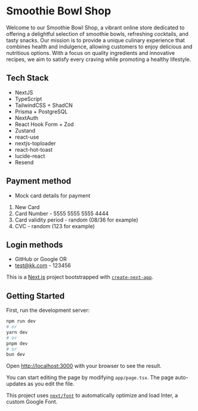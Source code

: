 # Smoothie Bowl Shop

Welcome to our Smoothie Bowl Shop, a vibrant online store dedicated to offering a delightful selection of smoothie bowls, refreshing cocktails, and tasty snacks. Our mission is to provide a unique culinary experience that combines health and indulgence, allowing customers to enjoy delicious and nutritious options. With a focus on quality ingredients and innovative recipes, we aim to satisfy every craving while promoting a healthy lifestyle.

## Tech Stack

- NextJS
- TypeScript
- TailwindCSS + ShadCN
- Prisma + PostgreSQL
- NextAuth
- React Hook Form + Zod
- Zustand
- react-use
- nextjs-toploader
- react-hot-toast
- lucide-react
- Resend

## Payment method

 - Mock card details for payment 
 1. New Card
 2. Card Number - 5555 5555 5555 4444
 3. Card validity period - random (08/36 for example)
 4. CVC - random (123 for example)

## Login methods
- GitHub or Google
  OR
- test@kk.com - 123456

This is a [Next.js](https://nextjs.org/) project bootstrapped with [`create-next-app`](https://github.com/vercel/next.js/tree/canary/packages/create-next-app).

## Getting Started

First, run the development server:

```bash
npm run dev
# or
yarn dev
# or
pnpm dev
# or
bun dev
```

Open [http://localhost:3000](http://localhost:3000) with your browser to see the result.

You can start editing the page by modifying `app/page.tsx`. The page auto-updates as you edit the file.

This project uses [`next/font`](https://nextjs.org/docs/basic-features/font-optimization) to automatically optimize and load Inter, a custom Google Font.
